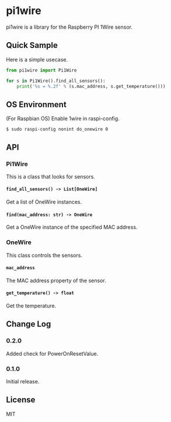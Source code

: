 pi1wire
=====

pi1wire is a library for the Raspberry PI 1Wire sensor.

## Quick Sample

Here is a simple usecase.

```python
from pi1wire import Pi1Wire

for s in Pi1Wire().find_all_sensors():
    print('%s = %.2f' % (s.mac_address, s.get_temperature()))
```

## OS Environment

(For Raspbian OS) Enable 1wire in raspi-config.

```
$ sudo raspi-config nonint do_onewire 0
```

## API

### Pi1Wire

This is a class that looks for sensors.

#### `find_all_sensors() -> List[OneWire]`

Get a list of OneWire instances.

#### `find(mac_address: str) -> OneWire`

Get a OneWire instance of the specified MAC address.

### OneWire

This class controls the sensors.

#### `mac_address`

The MAC address property of the sensor.

#### `get_temperature() -> float`

Get the temperature.

## Change Log

### 0.2.0

Added check for PowerOnResetValue.

### 0.1.0

Initial release.

## License

MIT
